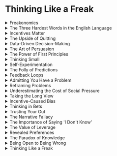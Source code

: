 # Thinking Like a Freak
<details>

<summary>Freakonomics</summary>

- The practice of applying economic principles and critical thinking to analyze everyday problems and challenges.

- Freakonomics seeks to uncover hidden incentives and understand the underlying causes of phenomena.

- Encourages creative problem-solving and unconventional thinking.

</details>

<details>

<summary>The Three Hardest Words in the English Language</summary>

- I don't know. Acknowledging one's ignorance is the first step to learning and finding solutions.

- Accepting that there are unknowns promotes intellectual humility and curiosity.

- Important for overcoming biases and making informed decisions.

</details>

<details>

<summary>Incentives Matter</summary>

- The belief that people respond to rewards and consequences, and that understanding these incentives is crucial for predicting behavior.

- Incentives drive decision-making, from economics to human behavior.

- Uncovering hidden incentives can lead to more effective problem-solving.

</details>

<details>

<summary>The Upside of Quitting</summary>

- Recognizing that quitting can be a valuable decision when one is stuck or pursuing a dead-end path.

- Quitting frees resources and time for more productive pursuits.

- Encourages people to be unafraid of change and open to new opportunities.

</details>

<details>

<summary>Data-Driven Decision-Making</summary>

- Using data and evidence to inform choices and solve problems.

- Data-driven decisions are more objective and reliable.

- Avoids relying solely on intuition or anecdotal evidence.

</details>

<details>

<summary>The Art of Persuasion</summary>

- Understanding the psychology of persuasion and how to influence others effectively.

- Effective persuasion involves empathy and framing arguments in a relatable way.

- Useful in various contexts, from sales to social change campaigns.

</details>

<details>

<summary>The Power of First Principles</summary>

- Breaking complex problems down to their fundamental elements to better understand and solve them.

- First principles thinking encourages creativity and original solutions.

- Used by innovators and problem solvers to rethink challenges.

</details>

<details>

<summary>Thinking Small</summary>

- Focusing on specific, solvable parts of a larger problem rather than feeling overwhelmed by the whole.

- Thinking small is more manageable and allows for incremental progress.

- Useful for breaking down complex issues.

</details>

<details>

<summary>Self-Experimentation</summary>

- Testing hypotheses and solutions on oneself to gain insights and inform decisions.

- Self-experimentation can lead to personal growth and learning.

- Helps individuals make informed choices based on direct experience.

</details>

<details>

<summary>The Folly of Predictions</summary>

- The recognition that predicting the future is inherently uncertain and often unreliable.

- Challenging predictions prevents overconfidence and encourages humility.

- Important for avoiding biases in decision-making.

</details>

<details>

<summary>Feedback Loops</summary>

- Systems that provide information about the results of actions, allowing for adjustments and improvements.

- Feedback loops are essential for learning and refining strategies.

- Found in various processes, from education to business operations.

</details>

<details>

<summary>Admitting You Have a Problem</summary>

- Acknowledging issues or challenges is the first step to finding solutions and making improvements.

- Denying problems can lead to stagnation and hinder progress.

- Encourages a proactive approach to addressing issues.

</details>

<details>

<summary>Reframing Problems</summary>

- Changing the perspective or how a problem is defined to discover new solutions.

- Reframing problems often reveals unconventional or creative approaches.

- Encourages flexibility in thinking.

</details>

<details>

<summary>Underestimating the Cost of Social Pressure</summary>

- Recognizing that social norms and pressure can lead to poor decision-making and conformity.

- Underestimating social pressure can lead to undesirable outcomes.

- Encourages individuals to think independently and resist herd behavior.

</details>

<details>

<summary>Taking the Long View</summary>

- Considering the long-term consequences of decisions and actions.

- Taking the long view promotes sustainability and responsible decision-making.

- Helps avoid shortsightedness and immediate gratification.

</details>

<details>

<summary>Incentive-Caused Bias</summary>

- Understanding that individuals and organizations may be biased by their incentives, leading to actions that serve their interests rather than the common good.

- Incentive-caused bias can result in unethical or harmful behavior.

- Important for evaluating motivations and decisions.

</details>

<details>

<summary>Thinking in Bets</summary>

- Approaching decisions as probabilities or bets rather than certainties.

- Thinking in bets acknowledges uncertainty and the need for risk management.

- Useful in both personal and professional decision-making.

</details>

<details>

<summary>Trusting Your Gut</summary>

- Balancing intuition with evidence-based decision-making.

- Trusting your gut can be valuable in certain situations, but it's important to validate gut feelings with data.

- Avoids the pitfalls of overthinking and analysis paralysis.

</details>

<details>

<summary>The Narrative Fallacy</summary>

- The tendency to construct stories or narratives to make sense of complex events, even when the events are random or unconnected.

- The narrative fallacy can lead to misunderstandings and biased interpretations of data.

- Encourages critical thinking about cause and effect.

</details>

<details>

<summary>The Importance of Saying 'I Don't Know'</summary>

- Acknowledging when you lack knowledge or certainty is a sign of intellectual honesty and humility.

- Saying 'I don't know' opens the door to learning and discovery.

- Promotes an open-minded approach to problem-solving.

</details>

<details>

<summary>The Value of Leverage</summary>

- Identifying small changes or actions that can lead to significant, disproportionate results.

- Leverage points are key to achieving goals and solving problems efficiently.

- Encourages strategic thinking.

</details>

<details>

<summary>Revealed Preferences</summary>

- Determining people's true preferences and priorities by observing their actions rather than asking them directly.

- Revealed preferences often reveal more accurate insights than self-reported data.

- Useful in marketing, economics, and decision research.

</details>

<details>

<summary>The Paradox of Knowledge</summary>

- Understanding that the more you know, the more you realize how much you don't know.

- The paradox of knowledge encourages continuous learning and intellectual curiosity.

- Prevents overconfidence and promotes humility.

</details>

<details>

<summary>Being Open to Being Wrong</summary>

- Being receptive to the possibility of being wrong and open to changing one's beliefs based on new evidence.

- Being open to being wrong is crucial for intellectual growth and adaptability.

- Encourages a growth mindset.

</details>

<details>

<summary>Thinking Like a Freak</summary>

- Adopting a mindset that challenges conventional wisdom and encourages unconventional, critical, and creative thinking.

- Thinking like a freak is about asking questions, seeking unconventional solutions, and embracing curiosity.

- Promotes problem-solving and innovation.

</details>


